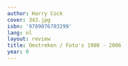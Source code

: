 ```yaml
---
author: Harry Cock
cover: 343.jpg
isbn: '9789076703299'
lang: nl
layout: review
title: Omstreken / Foto's 1980 - 2006
year: 0
---
```


